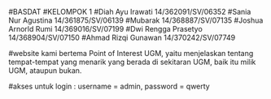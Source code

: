 #BASDAT
#KELOMPOK 1
#Diah Ayu Irawati	  14/362091/SV/06352
#Sania Nur Agustina	 14/361875/SV/06139
#Mubarak             14/368887/SV/07135
#Joshua Arnorld Rumi	14/369016/SV/07199
#Dwi Rengga Prasetyo	14/368904/SV/07150
#Ahmad Rizqi Gunawan	14/370242/SV/07749

#website kami bertema Point of Interest UGM, yaitu menjelaskan tentang tempat-tempat yang menarik yang berada di sekitaran UGM, baik itu milik UGM, ataupun bukan.

#akses untuk login : username = admin, password = qwerty
